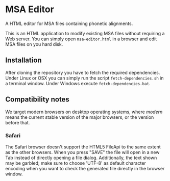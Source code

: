 MSA Editor
==========

A HTML editor for MSA files containing phonetic alignments.

This is an HTML application to modify existing MSA files without requiring a
Web server. You can simply open `msa-editor.html` in a browser and edit MSA
files on you hard disk.

## Installation
After cloning the repository you have to fetch the required
dependencies. Under Linux or OSX you can simply run the script
`fetch-dependencies.sh` in a terminal window. Under Windows execute
`fetch-dependencies.bat`.

## Compatibility notes
We target modern browsers on desktop operating systems, where *modern* means
the current stable version of the major browsers, or the version before that.

### Safari
The Safari browser doesn't support the HTML5 FileApi to the same extent as the
other browsers. When you press "SAVE" the file will open in a new Tab instead
of directly opening a file dialog. Additionally, the text shown may be
garbled; make sure to choose 'UTF-8' as default character encoding when you
want to check the generated file directly in the browser window.
